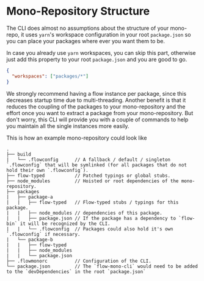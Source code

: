 # Mono-Repository Structure

The CLI does almost no assumptions about the structure of your mono-repo, it uses `yarn`'s workspace configuration in your root `package.json` so you can place your packages where ever you want them to be.

In case you already use `yarn` workspaces, you can skip this part, otherwise just add this property to your root `package.json` and you are good to go.

```json
{
  "workspaces": ["packages/*"]
}
```

We strongly recommend having a flow instance per package, since this decreases startup time due to multi-threading. Another benefit is that it reduces the coupling of the packages to your mono-repository and the effort once you want to extract a package from your mono-repository. But don't worry, this CLI will provide you with a couple of commands to help you maintain all the single instances more easily.

This is how an example mono-repository could look like
```
.
├── build
|   └── .flowconfig      // A fallback / default / singleton `.flowconfig` that will be symlinked (for all packages that do not hold their own `.flowconfig`).
├── flow-typed           // Patched typings or global stubs.
├── node_modules         // Hoisted or root dependencies of the mono-repository.
├── packages
|   ├── package-a
|   |   ├── flow-typed   // Flow-typed stubs / typings for this package.
|   |   ├── node_modules // dependencies of this package.
|   |   ├── package.json // If the package has a dependency to `flow-bin` it will be recognized by the CLI.
|   |   └── .flowconfig  // Packages could also hold it's own `.flowconfig` if necessary.
|   └── package-b
|   |   ├── flow-typed  
|   |   ├── node_modules
|   |   └── package.json
├── .flowmonorc          // Configuration of the CLI.
└── package.json         // The `flow-mono-cli` would need to be added to the `devDependencies` in the root `package.json`
```
